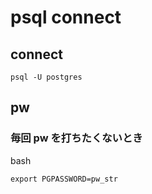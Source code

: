 
# psql  connect


## connect

```
psql -U postgres
```


## pw

### 毎回 pw を打ちたくないとき

bash

```
export PGPASSWORD=pw_str
```


